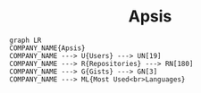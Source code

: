 <h1 align="center">Apsis</h1>

```mermaid
graph LR
COMPANY_NAME{Apsis}
COMPANY_NAME ---> U{Users} ---> UN[19]
COMPANY_NAME ---> R{Repositories} ---> RN[180]
COMPANY_NAME ---> G{Gists} ---> GN[3]
COMPANY_NAME ---> ML{Most Used<br>Languages}
```
